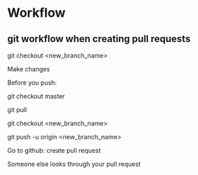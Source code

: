 # Workflow
## git workflow when creating pull requests
git checkout <new_branch_name>

Make changes

Before you push:

git checkout master

git pull

git checkout <new_branch_name>

git push -u origin <new_branch_name>

Go to github: create pull request

Someone else looks through your pull request 
